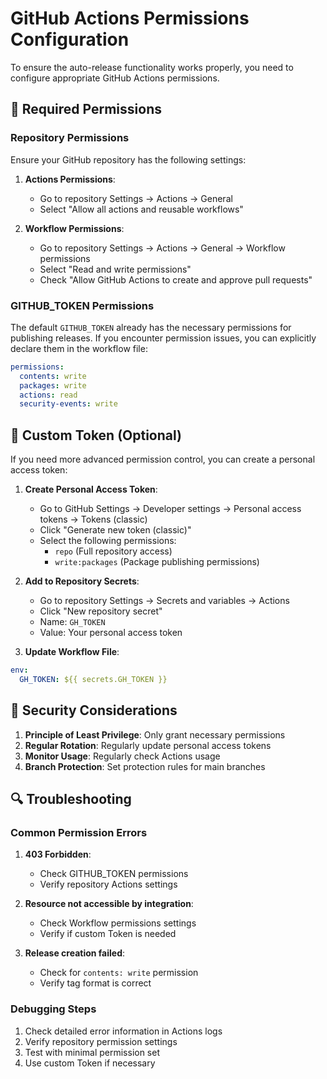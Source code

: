 # GitHub Actions Permissions Configuration

To ensure the auto-release functionality works properly, you need to configure appropriate GitHub Actions permissions.

## 🔐 Required Permissions

### Repository Permissions

Ensure your GitHub repository has the following settings:

1. **Actions Permissions**:
   - Go to repository Settings → Actions → General
   - Select "Allow all actions and reusable workflows"

2. **Workflow Permissions**:
   - Go to repository Settings → Actions → General → Workflow permissions
   - Select "Read and write permissions"
   - Check "Allow GitHub Actions to create and approve pull requests"

### GITHUB_TOKEN Permissions

The default `GITHUB_TOKEN` already has the necessary permissions for publishing releases. If you encounter permission issues, you can explicitly declare them in the workflow file:

```yaml
permissions:
  contents: write
  packages: write
  actions: read
  security-events: write
```

## 🔧 Custom Token (Optional)

If you need more advanced permission control, you can create a personal access token:

1. **Create Personal Access Token**:
   - Go to GitHub Settings → Developer settings → Personal access tokens → Tokens (classic)
   - Click "Generate new token (classic)"
   - Select the following permissions:
     - `repo` (Full repository access)
     - `write:packages` (Package publishing permissions)

2. **Add to Repository Secrets**:
   - Go to repository Settings → Secrets and variables → Actions
   - Click "New repository secret"
   - Name: `GH_TOKEN`
   - Value: Your personal access token

3. **Update Workflow File**:

```yaml
env:
  GH_TOKEN: ${{ secrets.GH_TOKEN }}
```

## 🚨 Security Considerations

1. **Principle of Least Privilege**: Only grant necessary permissions
2. **Regular Rotation**: Regularly update personal access tokens
3. **Monitor Usage**: Regularly check Actions usage
4. **Branch Protection**: Set protection rules for main branches

## 🔍 Troubleshooting

### Common Permission Errors

1. **403 Forbidden**:
   - Check GITHUB_TOKEN permissions
   - Verify repository Actions settings

2. **Resource not accessible by integration**:
   - Check Workflow permissions settings
   - Verify if custom Token is needed

3. **Release creation failed**:
   - Check for `contents: write` permission
   - Verify tag format is correct

### Debugging Steps

1. Check detailed error information in Actions logs
2. Verify repository permission settings
3. Test with minimal permission set
4. Use custom Token if necessary
